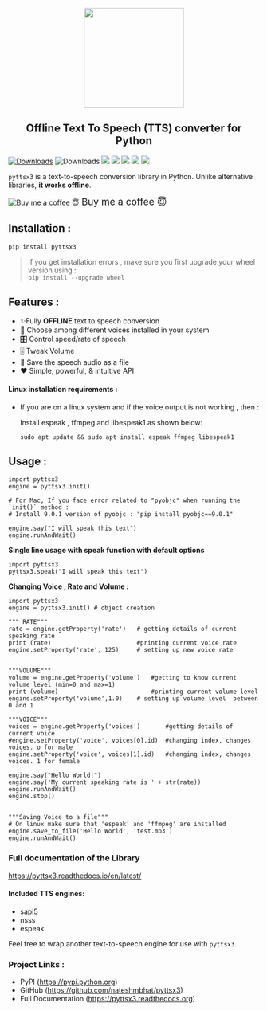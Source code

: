 <p align="center">
  <img src=".github/logo.svg?sanitize=true" width="200px" height="200px">
</p>
<h2 align="center">Offline Text To Speech (TTS) converter for Python </h2>


[![Downloads](https://pepy.tech/badge/pyttsx3)](https://pepy.tech/project/pyttsx3) ![Downloads](https://pepy.tech/badge/pyttsx3/week)  [![](https://img.shields.io/github/languages/code-size/nateshmbhat/pyttsx3.svg?style=plastic)](https://github.com/nateshmbhat/pyttsx3)  [![](https://img.shields.io/github/license/nateshmbhat/pyttsx3?style=plastic)](https://github.com/nateshmbhat/pyttsx3) [![](https://img.shields.io/pypi/v/pyttsx3.svg?style=plastic)](https://pypi.org/project/pyttsx3/) [![](https://img.shields.io/github/languages/top/nateshmbhat/pyttsx3.svg?style=plastic)](https://github.com/nateshmbhat/pyttsx3) [![](https://img.shields.io/badge/author-nateshmbhat-green.svg)](https://github.com/nateshmbhat)


`pyttsx3` is a text-to-speech conversion library in Python. Unlike alternative libraries, **it works offline**.

<a class="bmc-button" target="_blank" href="https://www.buymeacoffee.com/nateshmbhat"><img src="https://cdn.buymeacoffee.com/buttons/bmc-new-btn-logo.svg" alt="Buy me a coffee 😇"><span style="margin-left:5px;font-size:19px !important;">Buy me a coffee 😇</span></a>

## Installation :


	pip install pyttsx3

> If you get installation errors , make sure you first upgrade your wheel version using :  
`pip install --upgrade wheel`


## Features : 

- ✨Fully **OFFLINE** text to speech conversion
- 🎈 Choose among different voices installed in your system
- 🎛 Control speed/rate of speech
- 🎚 Tweak Volume
- 📀 Save the speech audio as a file
- ❤️ Simple, powerful, & intuitive API


#### Linux installation requirements : 

+ If you are on a linux system and if the voice output is not working , then  : 

	Install espeak , ffmpeg and libespeak1 as shown below: 

	```
	sudo apt update && sudo apt install espeak ffmpeg libespeak1
	```

## Usage :

```python3
import pyttsx3
engine = pyttsx3.init()

# For Mac, If you face error related to "pyobjc" when running the `init()` method :
# Install 9.0.1 version of pyobjc : "pip install pyobjc==9.0.1"

engine.say("I will speak this text")
engine.runAndWait()
```

**Single line usage with speak function with default options**

```python3
import pyttsx3
pyttsx3.speak("I will speak this text")
```

	
**Changing Voice , Rate and Volume :**

```python3
import pyttsx3
engine = pyttsx3.init() # object creation

""" RATE"""
rate = engine.getProperty('rate')   # getting details of current speaking rate
print (rate)                        #printing current voice rate
engine.setProperty('rate', 125)     # setting up new voice rate


"""VOLUME"""
volume = engine.getProperty('volume')   #getting to know current volume level (min=0 and max=1)
print (volume)                          #printing current volume level
engine.setProperty('volume',1.0)    # setting up volume level  between 0 and 1

"""VOICE"""
voices = engine.getProperty('voices')       #getting details of current voice
#engine.setProperty('voice', voices[0].id)  #changing index, changes voices. o for male
engine.setProperty('voice', voices[1].id)   #changing index, changes voices. 1 for female

engine.say("Hello World!")
engine.say('My current speaking rate is ' + str(rate))
engine.runAndWait()
engine.stop()


"""Saving Voice to a file"""
# On linux make sure that 'espeak' and 'ffmpeg' are installed
engine.save_to_file('Hello World', 'test.mp3')
engine.runAndWait()

```




### **Full documentation of the Library**

https://pyttsx3.readthedocs.io/en/latest/


#### Included TTS engines:

* sapi5
* nsss
* espeak

Feel free to wrap another text-to-speech engine for use with ``pyttsx3``.

### Project Links :

* PyPI (https://pypi.python.org)
* GitHub (https://github.com/nateshmbhat/pyttsx3)
* Full Documentation (https://pyttsx3.readthedocs.org)
